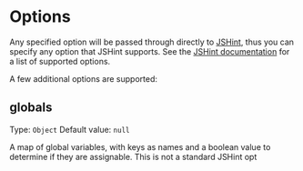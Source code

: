 # Options

Any specified option will be passed through directly to [JSHint][], thus you can specify any option that JSHint supports. See the [JSHint documentation][] for a list of supported options.

[JSHint]: http://www.jshint.com/
[JSHint documentation]: http://www.jshint.com/docs/

A few additional options are supported:

## globals
Type: `Object`
Default value: `null`

A map of global variables, with keys as names and a boolean value to determine if they are assignable. This is not a standard JSHint opt